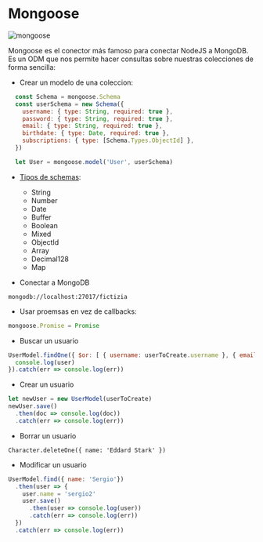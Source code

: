 # Mongoose

![mongoose](https://cms-assets.tutsplus.com/uploads/users/34/posts/29527/preview_image/mongoose.jpg)

Mongoose es el conector más famoso para conectar NodeJS a MongoDB. Es un ODM que nos permite hacer consultas sobre nuestras colecciones de forma sencilla:

* Crear un modelo de una coleccion:

```javascript
  const Schema = mongoose.Schema
  const userSchema = new Schema({
    username: { type: String, required: true },
    password: { type: String, required: true },
    email: { type: String, required: true },
    birthdate: { type: Date, required: true },
    subscriptions: { type: [Schema.Types.ObjectId] },
  })

  let User = mongoose.model('User', userSchema)
```

* [Tipos de schemas](https://mongoosejs.com/docs/schematypes.html):
  * String
  * Number
  * Date
  * Buffer
  * Boolean
  * Mixed
  * ObjectId
  * Array
  * Decimal128
  * Map

* Conectar a MongoDB

```
mongodb://localhost:27017/fictizia
```

* Usar proemsas en vez de callbacks:
```javascript
mongoose.Promise = Promise
```

* Buscar un usuario
```javascript
UserModel.findOne({ $or: [ { username: userToCreate.username }, { email: userToCreate.email } ] }).then(user => {
  console.log(user)
}).catch(err => console.log(err))
```

* Crear un usuario

```javascript
let newUser = new UserModel(userToCreate)
newUser.save()
  .then(doc => console.log(doc))
  .catch(err => console.log(err))
```

* Borrar un usuario
```
Character.deleteOne({ name: 'Eddard Stark' })
```

* Modificar un usuario
```javascript
UserModel.find({ name: 'Sergio'})
  .then(user => {
    user.name = 'sergio2'
    user.save()
      .then(user => console.log(user))
      .catch(err => console.log(err))
  })
  .catch(err => console.log(err))
```
